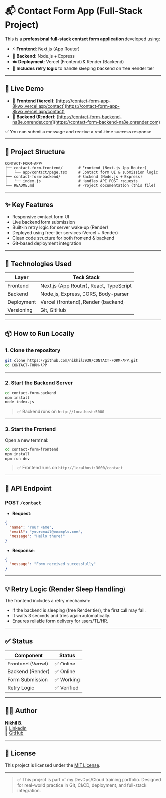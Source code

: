 # 📬 Contact Form App (Full-Stack Project)

This is a **professional full-stack contact form application** developed using:

- ⚡ **Frontend**: Next.js (App Router)
- 🔧 **Backend**: Node.js + Express
- ☁️ **Deployment**: Vercel (Frontend) & Render (Backend)
- 🔁 **Includes retry logic** to handle sleeping backend on free Render tier

---

## 🚀 Live Demo

- 🔗 **Frontend (Vercel)**: [https://contact-form-app-8kwx.vercel.app/contact](https://contact-form-app-8kwx.vercel.app/contact)
- 🔗 **Backend (Render)**: [https://contact-form-backend-na8e.onrender.com](https://contact-form-backend-na8e.onrender.com)

✅ You can submit a message and receive a real-time success response.

---

## 📁 Project Structure

```
CONTACT-FORM-APP/
├── contact-form-frontend/       # Frontend (Next.js App Router)
│   └── app/contact/page.tsx     # Contact form UI & submission logic
├── contact-form-backend/        # Backend (Node.js + Express)
│   └── index.js                 # Handles API POST requests
└── README.md                    # Project documentation (this file)
```

---

## ✨ Key Features

- Responsive contact form UI
- Live backend form submission
- Built-in retry logic for server wake-up (Render)
- Deployed using free-tier services (Vercel + Render)
- Clean code structure for both frontend & backend
- Git-based deployment integration

---

## 🔧 Technologies Used

| Layer      | Tech Stack                  |
|------------|-----------------------------|
| Frontend   | Next.js (App Router), React, TypeScript |
| Backend    | Node.js, Express, CORS, Body-parser     |
| Deployment | Vercel (frontend), Render (backend)     |
| Versioning | Git, GitHub                  |

---

## 📦 How to Run Locally

### 1. Clone the repository

```bash
git clone https://github.com/nikhil3939/CONTACT-FORM-APP.git
cd CONTACT-FORM-APP
```

---

### 2. Start the Backend Server

```bash
cd contact-form-backend
npm install
node index.js
```

> ✅ Backend runs on `http://localhost:5000`

---

### 3. Start the Frontend

Open a new terminal:

```bash
cd contact-form-frontend
npm install
npm run dev
```

> ✅ Frontend runs on `http://localhost:3000/contact`

---

## 🔁 API Endpoint

### POST `/contact`

- **Request**:
```json
{
  "name": "Your Name",
  "email": "youremail@example.com",
  "message": "Hello there!"
}
```

- **Response**:
```json
{
  "message": "Form received successfully"
}
```

---

## 💡 Retry Logic (Render Sleep Handling)

The frontend includes a retry mechanism:
- If the backend is sleeping (free Render tier), the first call may fail.
- It waits 3 seconds and tries again automatically.
- Ensures reliable form delivery for users/TL/HR.

---

## ✅ Status

| Component      | Status      |
|----------------|-------------|
| Frontend (Vercel) | ✅ Online |
| Backend (Render)  | ✅ Online |
| Form Submission   | ✅ Working |
| Retry Logic       | ✅ Verified |

---

## 🙋‍♂️ Author

**Nikhil B.**  
📎 [LinkedIn](https://www.linkedin.com/in/nikhil-b-23b89327a)  
📎 [GitHub](https://github.com/nikhil3939)

---

## 📄 License

This project is licensed under the [MIT License](LICENSE).

---

> ✅ This project is part of my DevOps/Cloud training portfolio.
> Designed for real-world practice in Git, CI/CD, deployment, and full-stack integration.